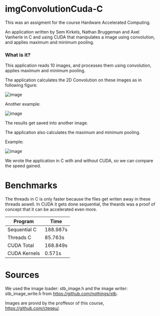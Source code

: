 # imgConvolutionCuda-C

This was an assigment for the course Hardware Accelerated Computing.

An application written by Sem Kirkels, Nathan Bruggeman and Axel Vanherle in C and using CUDA that manipulates a image using convolution, and applies maximum and minimum pooling.

### What is it?

This application reads 10 images, and processes them using convolution, applies maximum and minimum pooling.

The application calculates the 2D Convolution on these images as in following figure:

![image](https://user-images.githubusercontent.com/94362354/197715244-afcae750-128c-4dba-95d8-8c450b977727.png)

Another example:

![image](https://user-images.githubusercontent.com/94362354/197715440-bc4313c3-287a-4676-9046-a6f026218e16.png)


The results get saved into another image.

The application also calculates the maximum and minimum pooling.

Example:

![image](https://user-images.githubusercontent.com/94362354/197715748-c407534a-eb89-494a-a06e-f54e60475493.png)

We wrote the application in C with and without CUDA, so we can compare the speed gained.

# Benchmarks

The threads in C is only faster because the files get writen away in these threads aswell. In CUDA it gets done sequential, the theards was a proof of concept that it can be accelerated even more.

| Program      |  Time       | 
|--------------|-------------|
| Sequential C | 188.987s    |
| Threads C    | 85.763s     |
| CUDA Total   | 168.849s    |
| CUDA Kernels | 0.571s      |

# Sources

We used the image loader: stb_image.h and the image writer: stb_image_write.h from https://github.com/nothings/stb.

Images are provid by the proffesor of this course, https://github.com/cteqeu/.
